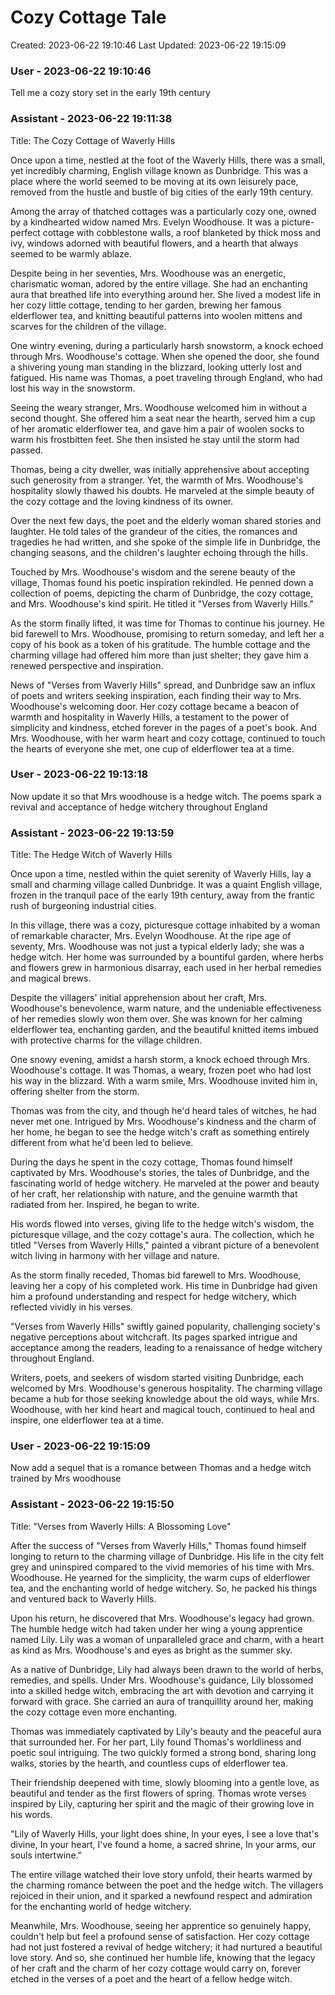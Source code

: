 # Cozy Cottage Tale

Created: 2023-06-22 19:10:46
Last Updated: 2023-06-22 19:15:09

### User - 2023-06-22 19:10:46

Tell me a cozy story set in the early 19th century

### Assistant - 2023-06-22 19:11:38

Title: The Cozy Cottage of Waverly Hills

Once upon a time, nestled at the foot of the Waverly Hills, there was a small, yet incredibly charming, English village known as Dunbridge. This was a place where the world seemed to be moving at its own leisurely pace, removed from the hustle and bustle of big cities of the early 19th century.

Among the array of thatched cottages was a particularly cozy one, owned by a kindhearted widow named Mrs. Evelyn Woodhouse. It was a picture-perfect cottage with cobblestone walls, a roof blanketed by thick moss and ivy, windows adorned with beautiful flowers, and a hearth that always seemed to be warmly ablaze. 

Despite being in her seventies, Mrs. Woodhouse was an energetic, charismatic woman, adored by the entire village. She had an enchanting aura that breathed life into everything around her. She lived a modest life in her cozy little cottage, tending to her garden, brewing her famous elderflower tea, and knitting beautiful patterns into woolen mittens and scarves for the children of the village.

One wintry evening, during a particularly harsh snowstorm, a knock echoed through Mrs. Woodhouse's cottage. When she opened the door, she found a shivering young man standing in the blizzard, looking utterly lost and fatigued. His name was Thomas, a poet traveling through England, who had lost his way in the snowstorm.

Seeing the weary stranger, Mrs. Woodhouse welcomed him in without a second thought. She offered him a seat near the hearth, served him a cup of her aromatic elderflower tea, and gave him a pair of woolen socks to warm his frostbitten feet. She then insisted he stay until the storm had passed.

Thomas, being a city dweller, was initially apprehensive about accepting such generosity from a stranger. Yet, the warmth of Mrs. Woodhouse's hospitality slowly thawed his doubts. He marveled at the simple beauty of the cozy cottage and the loving kindness of its owner.

Over the next few days, the poet and the elderly woman shared stories and laughter. He told tales of the grandeur of the cities, the romances and tragedies he had written, and she spoke of the simple life in Dunbridge, the changing seasons, and the children's laughter echoing through the hills. 

Touched by Mrs. Woodhouse's wisdom and the serene beauty of the village, Thomas found his poetic inspiration rekindled. He penned down a collection of poems, depicting the charm of Dunbridge, the cozy cottage, and Mrs. Woodhouse's kind spirit. He titled it "Verses from Waverly Hills."

As the storm finally lifted, it was time for Thomas to continue his journey. He bid farewell to Mrs. Woodhouse, promising to return someday, and left her a copy of his book as a token of his gratitude. The humble cottage and the charming village had offered him more than just shelter; they gave him a renewed perspective and inspiration.

News of "Verses from Waverly Hills" spread, and Dunbridge saw an influx of poets and writers seeking inspiration, each finding their way to Mrs. Woodhouse's welcoming door. Her cozy cottage became a beacon of warmth and hospitality in Waverly Hills, a testament to the power of simplicity and kindness, etched forever in the pages of a poet's book. And Mrs. Woodhouse, with her warm heart and cozy cottage, continued to touch the hearts of everyone she met, one cup of elderflower tea at a time.

### User - 2023-06-22 19:13:18

Now update it so that Mrs woodhouse is a hedge witch. The poems spark a revival and acceptance of hedge witchery throughout England

### Assistant - 2023-06-22 19:13:59

Title: The Hedge Witch of Waverly Hills

Once upon a time, nestled within the quiet serenity of Waverly Hills, lay a small and charming village called Dunbridge. It was a quaint English village, frozen in the tranquil pace of the early 19th century, away from the frantic rush of burgeoning industrial cities.

In this village, there was a cozy, picturesque cottage inhabited by a woman of remarkable character, Mrs. Evelyn Woodhouse. At the ripe age of seventy, Mrs. Woodhouse was not just a typical elderly lady; she was a hedge witch. Her home was surrounded by a bountiful garden, where herbs and flowers grew in harmonious disarray, each used in her herbal remedies and magical brews.

Despite the villagers' initial apprehension about her craft, Mrs. Woodhouse's benevolence, warm nature, and the undeniable effectiveness of her remedies slowly won them over. She was known for her calming elderflower tea, enchanting garden, and the beautiful knitted items imbued with protective charms for the village children.

One snowy evening, amidst a harsh storm, a knock echoed through Mrs. Woodhouse's cottage. It was Thomas, a weary, frozen poet who had lost his way in the blizzard. With a warm smile, Mrs. Woodhouse invited him in, offering shelter from the storm.

Thomas was from the city, and though he'd heard tales of witches, he had never met one. Intrigued by Mrs. Woodhouse's kindness and the charm of her home, he began to see the hedge witch's craft as something entirely different from what he'd been led to believe.

During the days he spent in the cozy cottage, Thomas found himself captivated by Mrs. Woodhouse's stories, the tales of Dunbridge, and the fascinating world of hedge witchery. He marveled at the power and beauty of her craft, her relationship with nature, and the genuine warmth that radiated from her. Inspired, he began to write.

His words flowed into verses, giving life to the hedge witch's wisdom, the picturesque village, and the cozy cottage's aura. The collection, which he titled "Verses from Waverly Hills," painted a vibrant picture of a benevolent witch living in harmony with her village and nature.

As the storm finally receded, Thomas bid farewell to Mrs. Woodhouse, leaving her a copy of his completed work. His time in Dunbridge had given him a profound understanding and respect for hedge witchery, which reflected vividly in his verses.

"Verses from Waverly Hills" swiftly gained popularity, challenging society's negative perceptions about witchcraft. Its pages sparked intrigue and acceptance among the readers, leading to a renaissance of hedge witchery throughout England.

Writers, poets, and seekers of wisdom started visiting Dunbridge, each welcomed by Mrs. Woodhouse's generous hospitality. The charming village became a hub for those seeking knowledge about the old ways, while Mrs. Woodhouse, with her kind heart and magical touch, continued to heal and inspire, one elderflower tea at a time.

### User - 2023-06-22 19:15:09

Now add a sequel that is a romance between Thomas and a hedge witch trained by Mrs woodhouse 

### Assistant - 2023-06-22 19:15:50

Title: "Verses from Waverly Hills: A Blossoming Love"

After the success of "Verses from Waverly Hills," Thomas found himself longing to return to the charming village of Dunbridge. His life in the city felt grey and uninspired compared to the vivid memories of his time with Mrs. Woodhouse. He yearned for the simplicity, the warm cups of elderflower tea, and the enchanting world of hedge witchery. So, he packed his things and ventured back to Waverly Hills.

Upon his return, he discovered that Mrs. Woodhouse's legacy had grown. The humble hedge witch had taken under her wing a young apprentice named Lily. Lily was a woman of unparalleled grace and charm, with a heart as kind as Mrs. Woodhouse's and eyes as bright as the summer sky. 

As a native of Dunbridge, Lily had always been drawn to the world of herbs, remedies, and spells. Under Mrs. Woodhouse's guidance, Lily blossomed into a skilled hedge witch, embracing the art with devotion and carrying it forward with grace. She carried an aura of tranquillity around her, making the cozy cottage even more enchanting.

Thomas was immediately captivated by Lily's beauty and the peaceful aura that surrounded her. For her part, Lily found Thomas's worldliness and poetic soul intriguing. The two quickly formed a strong bond, sharing long walks, stories by the hearth, and countless cups of elderflower tea.

Their friendship deepened with time, slowly blooming into a gentle love, as beautiful and tender as the first flowers of spring. Thomas wrote verses inspired by Lily, capturing her spirit and the magic of their growing love in his words. 

"Lily of Waverly Hills, your light does shine,
In your eyes, I see a love that's divine,
In your heart, I've found a home, a sacred shrine,
In your arms, our souls intertwine."

The entire village watched their love story unfold, their hearts warmed by the charming romance between the poet and the hedge witch. The villagers rejoiced in their union, and it sparked a newfound respect and admiration for the enchanting world of hedge witchery.

Meanwhile, Mrs. Woodhouse, seeing her apprentice so genuinely happy, couldn't help but feel a profound sense of satisfaction. Her cozy cottage had not just fostered a revival of hedge witchery; it had nurtured a beautiful love story. And so, she continued her humble life, knowing that the legacy of her craft and the charm of her cozy cottage would carry on, forever etched in the verses of a poet and the heart of a fellow hedge witch.


